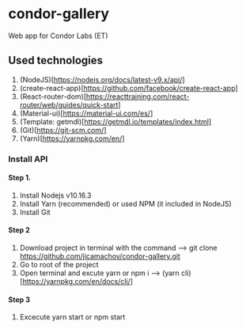 # condor-gallery
Web app for Condor Labs (ET)

## Used technologies

1. (NodeJS)[https://nodejs.org/docs/latest-v9.x/api/]
2. (create-react-app)[https://github.com/facebook/create-react-app]
3. (React-router-dom)[https://reacttraining.com/react-router/web/guides/quick-start]
4. (Material-ui)[https://material-ui.com/es/]
5. (Template: getmdl)[https://getmdl.io/templates/index.html]
6. (Git)[https://git-scm.com/]
7. (Yarn)[https://yarnpkg.com/en/]

### Install API 

#### Step 1.
1. Install Nodejs v10.16.3
3. Install Yarn (recommended) or used NPM (it included in NodeJS)
3. Install Git

#### Step 2
1. Download project in terminal with the command --> git clone https://github.com/jicamachov/condor-gallery.git
2. Go to root of the project
3. Open terminal and excute yarn or npm i   --> (yarn cli)[https://yarnpkg.com/en/docs/cli/]

#### Step 3
1. Excecute yarn start or npm start



